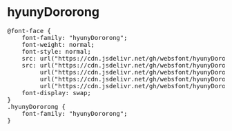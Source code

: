 # hyunyDororong

<pre>
@font-face {
    font-family: "hyunyDororong";
    font-weight: normal;
    font-style: normal;
    src: url("https://cdn.jsdelivr.net/gh/websfont/hyunyDororong/hyunyDororong.eot");
    src: url("https://cdn.jsdelivr.net/gh/websfont/hyunyDororong/hyunyDororong.eot?#iefix") format("embedded-opentype"),
         url("https://cdn.jsdelivr.net/gh/websfont/hyunyDororong/hyunyDororong.woff2") format("woff2"),
         url("https://cdn.jsdelivr.net/gh/websfont/hyunyDororong/hyunyDororong.woff") format("woff"),
         url("https://cdn.jsdelivr.net/gh/websfont/hyunyDororong/hyunyDororong.ttf") format("truetype");
    font-display: swap;
}
.hyunyDororong {
    font-family: "hyunyDororong";
}
</pre>
